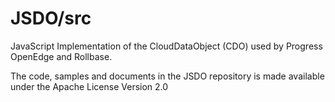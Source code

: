 # JSDO/src
JavaScript Implementation of the CloudDataObject (CDO) used by Progress OpenEdge and Rollbase.

The code, samples and documents in the JSDO repository is made available under the Apache License Version 2.0
